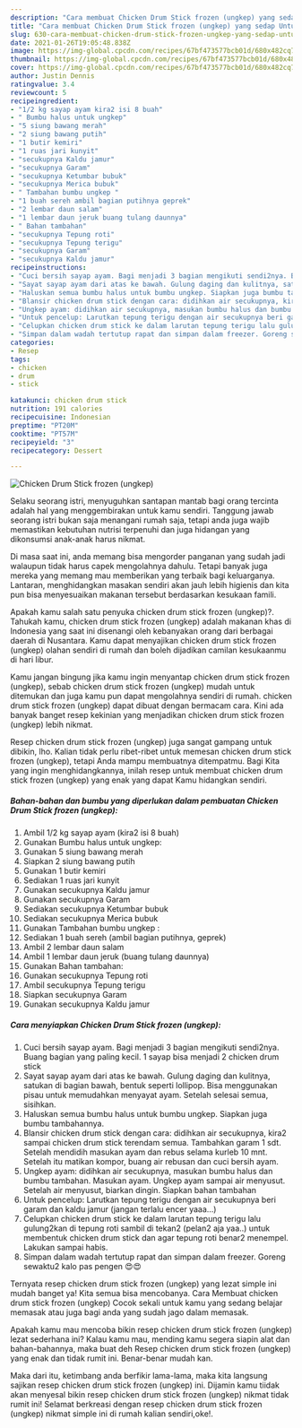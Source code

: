 ```yaml
---
description: "Cara membuat Chicken Drum Stick frozen (ungkep) yang sedap Untuk Jualan"
title: "Cara membuat Chicken Drum Stick frozen (ungkep) yang sedap Untuk Jualan"
slug: 630-cara-membuat-chicken-drum-stick-frozen-ungkep-yang-sedap-untuk-jualan
date: 2021-01-26T19:05:48.838Z
image: https://img-global.cpcdn.com/recipes/67bf473577bcb01d/680x482cq70/chicken-drum-stick-frozen-ungkep-foto-resep-utama.jpg
thumbnail: https://img-global.cpcdn.com/recipes/67bf473577bcb01d/680x482cq70/chicken-drum-stick-frozen-ungkep-foto-resep-utama.jpg
cover: https://img-global.cpcdn.com/recipes/67bf473577bcb01d/680x482cq70/chicken-drum-stick-frozen-ungkep-foto-resep-utama.jpg
author: Justin Dennis
ratingvalue: 3.4
reviewcount: 5
recipeingredient:
- "1/2 kg sayap ayam kira2 isi 8 buah"
- " Bumbu halus untuk ungkep"
- "5 siung bawang merah"
- "2 siung bawang putih"
- "1 butir kemiri"
- "1 ruas jari kunyit"
- "secukupnya Kaldu jamur"
- "secukupnya Garam"
- "secukupnya Ketumbar bubuk"
- "secukupnya Merica bubuk"
- " Tambahan bumbu ungkep "
- "1 buah sereh ambil bagian putihnya geprek"
- "2 lembar daun salam"
- "1 lembar daun jeruk buang tulang daunnya"
- " Bahan tambahan"
- "secukupnya Tepung roti"
- "secukupnya Tepung terigu"
- "secukupnya Garam"
- "secukupnya Kaldu jamur"
recipeinstructions:
- "Cuci bersih sayap ayam. Bagi menjadi 3 bagian mengikuti sendi2nya. Buang bagian yang paling kecil. 1 sayap bisa menjadi 2 chicken drum stick"
- "Sayat sayap ayam dari atas ke bawah. Gulung daging dan kulitnya, satukan di bagian bawah, bentuk seperti lollipop. Bisa menggunakan pisau untuk memudahkan menyayat ayam. Setelah selesai semua, sisihkan."
- "Haluskan semua bumbu halus untuk bumbu ungkep. Siapkan juga bumbu tambahannya."
- "Blansir chicken drum stick dengan cara: didihkan air secukupnya, kira2 sampai chicken drum stick terendam semua. Tambahkan garam 1 sdt. Setelah mendidih masukan ayam dan rebus selama kurleb 10 mnt. Setelah itu matikan kompor, buang air rebusan dan cuci bersih ayam."
- "Ungkep ayam: didihkan air secukupnya, masukan bumbu halus dan bumbu tambahan. Masukan ayam. Ungkep ayam sampai air menyusut. Setelah air menyusut, biarkan dingin. Siapkan bahan tambahan"
- "Untuk pencelup: Larutkan tepung terigu dengan air secukupnya beri garam dan kaldu jamur (jangan terlalu encer yaaa...)"
- "Celupkan chicken drum stick ke dalam larutan tepung terigu lalu gulung2kan di tepung roti sambil di tekan2 (pelan2 aja yaa..) untuk membentuk chicken drum stick dan agar tepung roti benar2 menempel. Lakukan sampai habis."
- "Simpan dalam wadah tertutup rapat dan simpan dalam freezer. Goreng sewaktu2 kalo pas pengen 😍😍"
categories:
- Resep
tags:
- chicken
- drum
- stick

katakunci: chicken drum stick 
nutrition: 191 calories
recipecuisine: Indonesian
preptime: "PT20M"
cooktime: "PT57M"
recipeyield: "3"
recipecategory: Dessert

---
```



![Chicken Drum Stick frozen (ungkep)](https://img-global.cpcdn.com/recipes/67bf473577bcb01d/680x482cq70/chicken-drum-stick-frozen-ungkep-foto-resep-utama.jpg)

Selaku seorang istri, menyuguhkan santapan mantab bagi orang tercinta adalah hal yang menggembirakan untuk kamu sendiri. Tanggung jawab seorang istri bukan saja menangani rumah saja, tetapi anda juga wajib memastikan kebutuhan nutrisi terpenuhi dan juga hidangan yang dikonsumsi anak-anak harus nikmat.

Di masa  saat ini, anda memang bisa mengorder panganan yang sudah jadi walaupun tidak harus capek mengolahnya dahulu. Tetapi banyak juga mereka yang memang mau memberikan yang terbaik bagi keluarganya. Lantaran, menghidangkan masakan sendiri akan jauh lebih higienis dan kita pun bisa menyesuaikan makanan tersebut berdasarkan kesukaan famili. 



Apakah kamu salah satu penyuka chicken drum stick frozen (ungkep)?. Tahukah kamu, chicken drum stick frozen (ungkep) adalah makanan khas di Indonesia yang saat ini disenangi oleh kebanyakan orang dari berbagai daerah di Nusantara. Kamu dapat menyajikan chicken drum stick frozen (ungkep) olahan sendiri di rumah dan boleh dijadikan camilan kesukaanmu di hari libur.

Kamu jangan bingung jika kamu ingin menyantap chicken drum stick frozen (ungkep), sebab chicken drum stick frozen (ungkep) mudah untuk ditemukan dan juga kamu pun dapat mengolahnya sendiri di rumah. chicken drum stick frozen (ungkep) dapat dibuat dengan bermacam cara. Kini ada banyak banget resep kekinian yang menjadikan chicken drum stick frozen (ungkep) lebih nikmat.

Resep chicken drum stick frozen (ungkep) juga sangat gampang untuk dibikin, lho. Kalian tidak perlu ribet-ribet untuk memesan chicken drum stick frozen (ungkep), tetapi Anda mampu membuatnya ditempatmu. Bagi Kita yang ingin menghidangkannya, inilah resep untuk membuat chicken drum stick frozen (ungkep) yang enak yang dapat Kamu hidangkan sendiri.

<!--inarticleads1-->

##### Bahan-bahan dan bumbu yang diperlukan dalam pembuatan Chicken Drum Stick frozen (ungkep):

1. Ambil 1/2 kg sayap ayam (kira2 isi 8 buah)
1. Gunakan  Bumbu halus untuk ungkep:
1. Gunakan 5 siung bawang merah
1. Siapkan 2 siung bawang putih
1. Gunakan 1 butir kemiri
1. Sediakan 1 ruas jari kunyit
1. Gunakan secukupnya Kaldu jamur
1. Gunakan secukupnya Garam
1. Sediakan secukupnya Ketumbar bubuk
1. Sediakan secukupnya Merica bubuk
1. Gunakan  Tambahan bumbu ungkep :
1. Sediakan 1 buah sereh (ambil bagian putihnya, geprek)
1. Ambil 2 lembar daun salam
1. Ambil 1 lembar daun jeruk (buang tulang daunnya)
1. Gunakan  Bahan tambahan:
1. Gunakan secukupnya Tepung roti
1. Ambil secukupnya Tepung terigu
1. Siapkan secukupnya Garam
1. Gunakan secukupnya Kaldu jamur




<!--inarticleads2-->

##### Cara menyiapkan Chicken Drum Stick frozen (ungkep):

1. Cuci bersih sayap ayam. Bagi menjadi 3 bagian mengikuti sendi2nya. Buang bagian yang paling kecil. 1 sayap bisa menjadi 2 chicken drum stick
1. Sayat sayap ayam dari atas ke bawah. Gulung daging dan kulitnya, satukan di bagian bawah, bentuk seperti lollipop. Bisa menggunakan pisau untuk memudahkan menyayat ayam. Setelah selesai semua, sisihkan.
1. Haluskan semua bumbu halus untuk bumbu ungkep. Siapkan juga bumbu tambahannya.
1. Blansir chicken drum stick dengan cara: didihkan air secukupnya, kira2 sampai chicken drum stick terendam semua. Tambahkan garam 1 sdt. Setelah mendidih masukan ayam dan rebus selama kurleb 10 mnt. Setelah itu matikan kompor, buang air rebusan dan cuci bersih ayam.
1. Ungkep ayam: didihkan air secukupnya, masukan bumbu halus dan bumbu tambahan. Masukan ayam. Ungkep ayam sampai air menyusut. Setelah air menyusut, biarkan dingin. Siapkan bahan tambahan
1. Untuk pencelup: Larutkan tepung terigu dengan air secukupnya beri garam dan kaldu jamur (jangan terlalu encer yaaa...)
1. Celupkan chicken drum stick ke dalam larutan tepung terigu lalu gulung2kan di tepung roti sambil di tekan2 (pelan2 aja yaa..) untuk membentuk chicken drum stick dan agar tepung roti benar2 menempel. Lakukan sampai habis.
1. Simpan dalam wadah tertutup rapat dan simpan dalam freezer. Goreng sewaktu2 kalo pas pengen 😍😍




Ternyata resep chicken drum stick frozen (ungkep) yang lezat simple ini mudah banget ya! Kita semua bisa mencobanya. Cara Membuat chicken drum stick frozen (ungkep) Cocok sekali untuk kamu yang sedang belajar memasak atau juga bagi anda yang sudah jago dalam memasak.

Apakah kamu mau mencoba bikin resep chicken drum stick frozen (ungkep) lezat sederhana ini? Kalau kamu mau, mending kamu segera siapin alat dan bahan-bahannya, maka buat deh Resep chicken drum stick frozen (ungkep) yang enak dan tidak rumit ini. Benar-benar mudah kan. 

Maka dari itu, ketimbang anda berfikir lama-lama, maka kita langsung sajikan resep chicken drum stick frozen (ungkep) ini. Dijamin kamu tiidak akan menyesal bikin resep chicken drum stick frozen (ungkep) nikmat tidak rumit ini! Selamat berkreasi dengan resep chicken drum stick frozen (ungkep) nikmat simple ini di rumah kalian sendiri,oke!.

